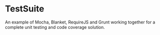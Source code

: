 # TestSuite

An example of Mocha, Blanket, RequireJS and Grunt working together for a complete
unit testing and code coverage solution.